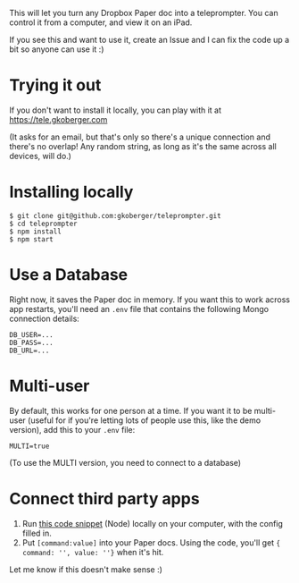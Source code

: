 This will let you turn any Dropbox Paper doc into a teleprompter. You can control it from a computer, and view it on an iPad.

If you see this and want to use it, create an Issue and I can fix the code up a bit so anyone can use it :)

# Trying it out

If you don't want to install it locally, you can play with it at https://tele.gkoberger.com

(It asks for an email, but that's only so there's a unique connection and there's no overlap! Any random string, as long as it's the same across all devices, will do.)

# Installing locally

```
$ git clone git@github.com:gkoberger/teleprompter.git
$ cd teleprompter
$ npm install
$ npm start
```

# Use a Database

Right now, it saves the Paper doc in memory. If you want this to work across app restarts, you'll need an `.env` file that contains the following Mongo connection details:

```
DB_USER=...
DB_PASS=...
DB_URL=...
```

# Multi-user

By default, this works for one person at a time. If you want it to be multi-user (useful for if you're letting lots of people use this, like the demo version), add this to your `.env` file:

```
MULTI=true
```

(To use the MULTI version, you need to connect to a database)

# Connect third party apps

  1. Run [this code snippet](https://github.com/gkoberger/teleprompter/blob/master/connection_demo/index.js) (Node) locally on your computer, with the config filled in.
  2. Put `[command:value]` into your Paper docs. Using the code, you'll get `{ command: '', value: ''}` when it's hit.

Let me know if this doesn't make sense :)

